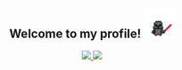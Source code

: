 ## <div align="center">Welcome to my profile! <img src="https://github.com/PuneetGrewal/PuneetGrewal/blob/master/vader.gif" height="55px"></div>

<p align="center">
  <a href="https://github.com/PuneetGrewal">
    <img height="180em" src="https://github-readme-stats-eight-theta.vercel.app/api?username=PuneetGrewal&show_icons=true&include_all_commits=true&count_private=true&hide_border=true&hide=html,css&title_color=ffffff&text_color=c9cacc&icon_color=4AB197&bg_color=1A2B34"/>
    <img height="180em" src="https://github-readme-stats-eight-theta.vercel.app/api/top-langs/?username=PuneetGrewal&layout=compact&langs_count=8&hide_border=true&hide=html,css&title_color=ffffff&text_color=c9cacc&icon_color=4AB197&bg_color=1A2B34"/>
  </a>
</p>

